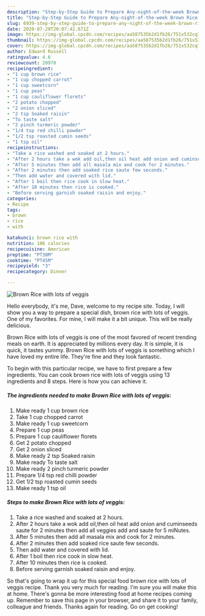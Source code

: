 ```yaml
---
description: "Step-by-Step Guide to Prepare Any-night-of-the-week Brown Rice with lots of veggis"
title: "Step-by-Step Guide to Prepare Any-night-of-the-week Brown Rice with lots of veggis"
slug: 6939-step-by-step-guide-to-prepare-any-night-of-the-week-brown-rice-with-lots-of-veggis
date: 2020-07-20T20:07:42.671Z
image: https://img-global.cpcdn.com/recipes/aa587535b2d1fb26/751x532cq70/brown-rice-with-lots-of-veggis-recipe-main-photo.jpg
thumbnail: https://img-global.cpcdn.com/recipes/aa587535b2d1fb26/751x532cq70/brown-rice-with-lots-of-veggis-recipe-main-photo.jpg
cover: https://img-global.cpcdn.com/recipes/aa587535b2d1fb26/751x532cq70/brown-rice-with-lots-of-veggis-recipe-main-photo.jpg
author: Edward Russell
ratingvalue: 4.6
reviewcount: 20970
recipeingredient:
- "1 cup brown rice"
- "1 cup chopped carrot"
- "1 cup sweetcorn"
- "1 cup peas"
- "1 cup cauliflower florets"
- "2 potato chopped"
- "2 onion sliced"
- "2 tsp Soaked raisin"
- "To taste salt"
- "2 pinch turmeric powder"
- "1/4 tsp red chilli powder"
- "1/2 tsp roasted cumin seeds"
- "1 tsp oil"
recipeinstructions:
- "Take a rice washed and soaked at 2 hours."
- "After 2 hours take a wok add oil,then oil heat add onion and cuminseeds saute for 2 minutes then add all veggies add and saute for 5 miNutes."
- "After 5 minutes then add all masala mix and cook for 2 minutes."
- "After 2 minutes then add soaked rice saute few seconds."
- "Then add water and covered with lid."
- "After 1 boil then rice cook in slow heat."
- "After 10 minutes then rice is cooked."
- "Before serving garnish soaked raisin and enjoy."
categories:
- Recipe
tags:
- brown
- rice
- with

katakunci: brown rice with 
nutrition: 106 calories
recipecuisine: American
preptime: "PT30M"
cooktime: "PT45M"
recipeyield: "3"
recipecategory: Dinner

---
```



![Brown Rice with lots of veggis](https://img-global.cpcdn.com/recipes/aa587535b2d1fb26/751x532cq70/brown-rice-with-lots-of-veggis-recipe-main-photo.jpg)

Hello everybody, it's me, Dave, welcome to my recipe site. Today, I will show you a way to prepare a special dish, brown rice with lots of veggis. One of my favorites. For mine, I will make it a bit unique. This will be really delicious.

Brown Rice with lots of veggis is one of the most favored of recent trending meals on earth. It is appreciated by millions every day. It is simple, it is quick, it tastes yummy. Brown Rice with lots of veggis is something which I have loved my entire life. They're fine and they look fantastic.




To begin with this particular recipe, we have to first prepare a few ingredients. You can cook brown rice with lots of veggis using 13 ingredients and 8 steps. Here is how you can achieve it.

<!--inarticleads1-->

##### The ingredients needed to make Brown Rice with lots of veggis:

1. Make ready 1 cup brown rice
1. Take 1 cup chopped carrot
1. Make ready 1 cup sweetcorn
1. Prepare 1 cup peas
1. Prepare 1 cup cauliflower florets
1. Get 2 potato chopped
1. Get 2 onion sliced
1. Make ready 2 tsp Soaked raisin
1. Make ready To taste salt
1. Make ready 2 pinch turmeric powder
1. Prepare 1/4 tsp red chilli powder
1. Get 1/2 tsp roasted cumin seeds
1. Make ready 1 tsp oil




<!--inarticleads2-->

##### Steps to make Brown Rice with lots of veggis:

1. Take a rice washed and soaked at 2 hours.
1. After 2 hours take a wok add oil,then oil heat add onion and cuminseeds saute for 2 minutes then add all veggies add and saute for 5 miNutes.
1. After 5 minutes then add all masala mix and cook for 2 minutes.
1. After 2 minutes then add soaked rice saute few seconds.
1. Then add water and covered with lid.
1. After 1 boil then rice cook in slow heat.
1. After 10 minutes then rice is cooked.
1. Before serving garnish soaked raisin and enjoy.




So that's going to wrap it up for this special food brown rice with lots of veggis recipe. Thank you very much for reading. I'm sure you will make this at home. There's gonna be more interesting food at home recipes coming up. Remember to save this page in your browser, and share it to your family, colleague and friends. Thanks again for reading. Go on get cooking!
